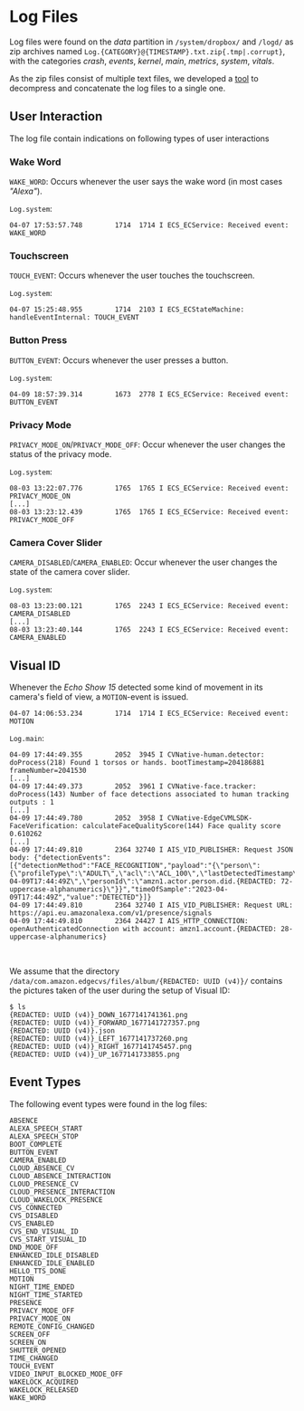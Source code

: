 # Log Files

Log files were found on the *data* partition in `/system/dropbox/` and `/logd/`
as zip archives named `Log.{CATEGORY}@{TIMESTAMP}.txt.zip{.tmp|.corrupt}`,
with the categories *crash*, *events*, *kernel*, *main*, *metrics*, *system*,
*vitals*.

As the zip files consist of multiple text files, we developed a
[tool](../tools/filesystem/README.md#concat-log-files) to
decompress and concatenate the log files to a single one.

## User Interaction

The log file contain indications on following types of user interactions

### Wake Word
`WAKE_WORD`:
Occurs whenever the user says the wake word (in most cases *"Alexa"*).

`Log.system`:
```
04-07 17:53:57.748        1714  1714 I ECS_ECService: Received event: WAKE_WORD
```

### Touchscreen
`TOUCH_EVENT`:
Occurs whenever the user touches the touchscreen.

`Log.system`:
```
04-07 15:25:48.955        1714  2103 I ECS_ECStateMachine: handleEventInternal: TOUCH_EVENT
```

### Button Press
`BUTTON_EVENT`:
Occurs whenever the user presses a button.

`Log.system`:
```
04-09 18:57:39.314        1673  2778 I ECS_ECService: Received event: BUTTON_EVENT
```

### Privacy Mode
`PRIVACY_MODE_ON`/`PRIVACY_MODE_OFF`:
Occur whenever the user changes the status of the privacy mode.

`Log.system`:
```
08-03 13:22:07.776        1765  1765 I ECS_ECService: Received event: PRIVACY_MODE_ON
[...]
08-03 13:23:12.439        1765  1765 I ECS_ECService: Received event: PRIVACY_MODE_OFF
```

### Camera Cover Slider
`CAMERA_DISABLED`/`CAMERA_ENABLED`:
Occur whenever the user changes the state of the camera cover slider.

`Log.system`:
```
08-03 13:23:00.121        1765  2243 I ECS_ECService: Received event: CAMERA_DISABLED
[...]
08-03 13:23:40.144        1765  2243 I ECS_ECService: Received event: CAMERA_ENABLED
```


## Visual ID

Whenever the _Echo Show 15_ detected some kind of movement in its camera's
field of view, a `MOTION`-event is issued.
```
04-07 14:06:53.234        1714  1714 I ECS_ECService: Received event: MOTION
```

`Log.main`:
```
04-09 17:44:49.355        2052  3945 I CVNative-human.detector: doProcess(218) Found 1 torsos or hands. bootTimestamp=204186881 frameNumber=2041530
[...]
04-09 17:44:49.373        2052  3961 I CVNative-face.tracker: doProcess(143) Number of face detections associated to human tracking outputs : 1
[...]
04-09 17:44:49.780        2052  3958 I CVNative-EdgeCVMLSDK-FaceVerification: calculateFaceQualityScore(144) Face quality score 0.610262
[...]
04-09 17:44:49.810        2364 32740 I AIS_VID_PUBLISHER: Request JSON body: {"detectionEvents":[{"detectionMethod":"FACE_RECOGNITION","payload":"{\"person\":{\"profileType\":\"ADULT\",\"acl\":\"ACL_100\",\"lastDetectedTimestamp\":\"2023-04-09T17:44:49Z\",\"personId\":\"amzn1.actor.person.did.{REDACTED: 72-uppercase-alphanumerics}\"}}","timeOfSample":"2023-04-09T17:44:49Z","value":"DETECTED"}]}
04-09 17:44:49.810        2364 32740 I AIS_VID_PUBLISHER: Request URL: https://api.eu.amazonalexa.com/v1/presence/signals
04-09 17:44:49.810        2364 24427 I AIS_HTTP_CONNECTION: openAuthenticatedConnection with account: amzn1.account.{REDACTED: 28-uppercase-alphanumerics}
```

<br />

We assume that the directory
`/data/com.amazon.edgecvs/files/album/{REDACTED: UUID (v4)}/`
contains the pictures taken of the user during the setup of Visual ID:
```
$ ls
{REDACTED: UUID (v4)}_DOWN_1677141741361.png
{REDACTED: UUID (v4)}_FORWARD_1677141727357.png
{REDACTED: UUID (v4)}.json
{REDACTED: UUID (v4)}_LEFT_1677141737260.png
{REDACTED: UUID (v4)}_RIGHT_1677141745457.png
{REDACTED: UUID (v4)}_UP_1677141733855.png
```

## Event Types
The following event types were found in the log files:
```
ABSENCE
ALEXA_SPEECH_START
ALEXA_SPEECH_STOP
BOOT_COMPLETE
BUTTON_EVENT
CAMERA_ENABLED
CLOUD_ABSENCE_CV
CLOUD_ABSENCE_INTERACTION
CLOUD_PRESENCE_CV
CLOUD_PRESENCE_INTERACTION
CLOUD_WAKELOCK_PRESENCE
CVS_CONNECTED
CVS_DISABLED
CVS_ENABLED
CVS_END_VISUAL_ID
CVS_START_VISUAL_ID
DND_MODE_OFF
ENHANCED_IDLE_DISABLED
ENHANCED_IDLE_ENABLED
HELLO_TTS_DONE
MOTION
NIGHT_TIME_ENDED
NIGHT_TIME_STARTED
PRESENCE
PRIVACY_MODE_OFF
PRIVACY_MODE_ON
REMOTE_CONFIG_CHANGED
SCREEN_OFF
SCREEN_ON
SHUTTER_OPENED
TIME_CHANGED
TOUCH_EVENT
VIDEO_INPUT_BLOCKED_MODE_OFF
WAKELOCK_ACQUIRED
WAKELOCK_RELEASED
WAKE_WORD
```